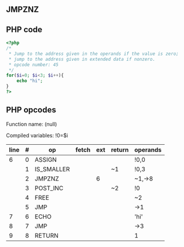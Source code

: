 JMPZNZ
------

PHP code
--------

``` php
<?php
/*
 * Jump to the address given in the operands if the value is zero;
 * jump to the address given in extended data if nonzero.
 * opcode number: 45
 */
for($i=0; $i<3; $i++){ 
    echo "hi";
}
?>
```

PHP opcodes
-----------

Function name: (null)

Compiled variables: !0=$i

| line | \#  | op          | fetch | ext | return | operands |
|------|-----|-------------|-------|-----|--------|----------|
| 6    | 0   | ASSIGN      |       |     |        | !0,0     |
|      | 1   | IS\_SMALLER |       |     | \~1    | !0,3     |
|      | 2   | JMPZNZ      |       | 6   |        | \~1,-\>8 |
|      | 3   | POST\_INC   |       |     | \~2    | !0       |
|      | 4   | FREE        |       |     |        | \~2      |
|      | 5   | JMP         |       |     |        | -\>1     |
| 7    | 6   | ECHO        |       |     |        | 'hi'     |
| 8    | 7   | JMP         |       |     |        | -\>3     |
| 9    | 8   | RETURN      |       |     |        | 1        |
